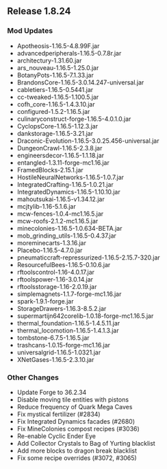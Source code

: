## Release 1.8.24

### Mod Updates
- Apotheosis-1.16.5-4.8.99F.jar
- advancedperipherals-1.16.5-0.7.8r.jar
- architectury-1.31.60.jar
- ars_nouveau-1.16.5-1.25.0.jar
- BotanyPots-1.16.5-7.1.33.jar
- BrandonsCore-1.16.5-3.0.14.247-universal.jar
- cabletiers-1.16.5-0.5441.jar
- cc-tweaked-1.16.5-1.100.5.jar
- cofh_core-1.16.5-1.4.3.10.jar
- configured-1.5.2-1.16.5.jar
- culinaryconstruct-forge-1.16.5-4.0.1.0.jar
- CyclopsCore-1.16.5-1.12.3.jar
- dankstorage-1.16.5-3.21.jar
- Draconic-Evolution-1.16.5-3.0.25.456-universal.jar
- DungeonCrawl-1.16.5-2.3.8.jar
- engineersdecor-1.16.5-1.1.18.jar
- entangled-1.3.11-forge-mc1.16.jar
- FramedBlocks-2.15.1.jar
- HostileNeuralNetworks-1.16.5-1.0.7.jar
- IntegratedCrafting-1.16.5-1.0.21.jar
- IntegratedDynamics-1.16.5-1.10.10.jar
- mahoutsukai-1.16.5-v1.34.12.jar
- mcjtylib-1.16-5.1.6.jar
- mcw-fences-1.0.4-mc1.16.5.jar
- mcw-roofs-2.1.2-mc1.16.5.jar
- minecolonies-1.16.5-1.0.634-BETA.jar
- mob_grinding_utils-1.16.5-0.4.37.jar
- moreminecarts-1.3.16.jar
- Placebo-1.16.5-4.7.0.jar
- pneumaticcraft-repressurized-1.16.5-2.15.7-320.jar
- ResourcefulBees-1.16.5-0.10.6.jar
- rftoolscontrol-1.16-4.0.17.jar
- rftoolspower-1.16-3.0.14.jar
- rftoolsstorage-1.16-2.0.19.jar
- simplemagnets-1.1.7-forge-mc1.16.jar
- spark-1.9.1-forge.jar
- StorageDrawers-1.16.3-8.5.2.jar
- supermartijn642corelib-1.0.18-forge-mc1.16.5.jar
- thermal_foundation-1.16.5-1.4.5.11.jar
- thermal_locomotion-1.16.5-1.4.1.3.jar
- tombstone-6.7.5-1.16.5.jar
- trashcans-1.0.15-forge-mc1.16.jar
- universalgrid-1.16.5-1.0321.jar
- XNetGases-1.16.5-2.3.10.jar

### Other Changes
- Update Forge to 36.2.34
- Disable moving tile entities with pistons
- Reduce frequency of Quark Mega Caves
- Fix mystical fertilizer (#2834)
- Fix Integrated Dynamics facades (#2680)
- Fix MineColonies compost recipes (#3036)
- Re-enable Cyclic Ender Eye
- Add Collector Crystals to Bag of Yurting blacklist
- Add more blocks to dragon break blacklist
- Fix some recipe overrides (#3072, #3065)
